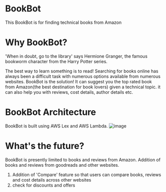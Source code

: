 # BookBot
This BookBot is for finding technical books from Amazon

# Why BookBot?
'When in doubt, go to the library' says Hermione Granger, the famous bookworm character from the Harry Potter series. 

The best way to learn something is to read! Searching for books online has always been a difficult task with numerous options available from numerous websites. BookBot is the solution! It can suggest you the top rated book from Amazon(the best destination for book lovers) given a technical topic. it can also help you with reviews, cost details, author details etc.

# BookBot Architecture
BookBot is built using AWS Lex and AWS Lambda. 
![image](https://user-images.githubusercontent.com/19647546/28264992-3151a550-6b0b-11e7-9e92-8047bbfc6f35.PNG)

# What's the future?
BookBot is presently limited to books and reviews from Amazon. Addition of books and reviews from goodreads and other websites. 

1. Addition of 'Compare' feature so that users can compare books, reviews and cost details across other websites
2. check for discounts and offers


